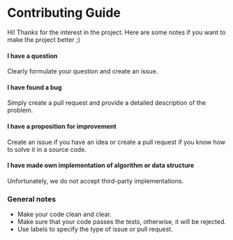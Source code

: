 # Contributing Guide

Hi! Thanks for the interest in the project. Here are some notes if you want to make the project better ;)

#### I have a question
Clearly formulate your question and create an issue.

#### I have found a bug
Simply create a pull request and provide a detailed description of the problem.

#### I have a proposition for improvement
Create an issue if you have an idea or create a pull request if you know how to solve it in a source code.

#### I have made own implementation of algorithm or data structure
Unfortunately, we do not accept third-party implementations.

### General notes
- Make your code clean and clear.
- Make sure that your code passes the tests, otherwise, it will be rejected.
- Use labels to specify the type of issue or pull request.

